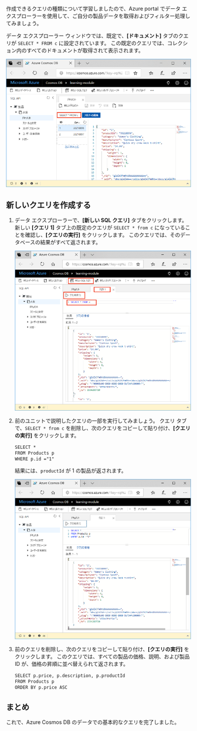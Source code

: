 作成できるクエリの種類について学習しましたので、Azure portal でデータ エクスプローラーを使用して、ご自分の製品データを取得およびフィルター処理してみましょう。

データ エクスプローラー ウィンドウでは、既定で、**[ドキュメント]** タブのクエリが `SELECT * FROM c` に設定されています。 この既定のクエリでは、コレクション内のすべてのドキュメントが取得されて表示されます。

![データ エクスプローラーの既定のクエリは、"SELECT * FROM c" です](../media/5-azure-cosmosdb-data-explorer-query.png)

## <a name="create-a-new-query"></a>新しいクエリを作成する

1. データ エクスプローラーで、**[新しい SQL クエリ]** タブをクリックします。新しい **[クエリ 1]** タブ上の既定のクエリが `SELECT * from c` になっていることを確認し、**[クエリの実行]** をクリックします。 このクエリでは、そのデータベースの結果がすべて返されます。

    ![ORDER BY c._ts DESC を追加し [フィルタの適用] をクリックすることで既定のクエリを変更する](../media/5-azure-cosmosdb-data-explorer-edit-query.png)

2. 前のユニットで説明したクエリの一部を実行してみましょう。 クエリ タブで、`SELECT * from c` を削除し、次のクエリをコピーして貼り付け、**[クエリの実行]** をクリックします。

    ```
    SELECT *
    FROM Products p
    WHERE p.id ="1"
    ```

    結果には、`productId` が 1 の製品が返されます。

    ![「ORDER BY c._ts DESC」を追加し [フィルタの適用] をクリックすることで、既定のクエリを変更](../media/5-azure-cosmosdb-data-explorer-query-by-id.png)

3. 前のクエリを削除し、次のクエリをコピーして貼り付け、**[クエリの実行]** をクリックします。 このクエリでは、すべての製品の価格、説明、および製品 ID が、価格の昇順に並べ替えられて返されます。
 
    ```
    SELECT p.price, p.description, p.productId
    FROM Products p
    ORDER BY p.price ASC
    ```

## <a name="summary"></a>まとめ

これで、Azure Cosmos DB のデータでの基本的なクエリを完了しました。 